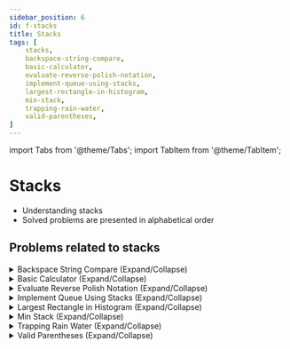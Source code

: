 ```yaml
---
sidebar_position: 6
id: f-stacks
title: Stacks 
tags: [
    stacks,
    backspace-string-compare,
    basic-calculator, 
    evaluate-reverse-polish-notation,
    implement-queue-using-stacks, 
    largest-rectangle-in-histogram,
    min-stack,
    trapping-rain-water,
    valid-parentheses,
]
---
```


import Tabs from '@theme/Tabs';
import TabItem from '@theme/TabItem';

# Stacks 

- Understanding stacks 
- Solved problems are presented in alphabetical order

## Problems related to stacks 

<details> 
<summary> Backspace String Compare (Expand/Collapse) </summary> 

### [↗ See LeetCode Problem #844](https://leetcode.com/problems/backspace-string-compare/)

<Tabs>
<TabItem value="java" label="Java">

```java showLineNumbers
public class Solution {
    public static void main(String[] args) {
        System.out.println("Hello, world!");
    }
}
```

</TabItem>
</Tabs>

</details>

<details> 
<summary> Basic Calculator (Expand/Collapse) </summary> 

### [↗ See LeetCode Problem #224](https://leetcode.com/problems/basic-calculator/)

<Tabs>
<TabItem value="java" label="Java">

```java showLineNumbers
public class Solution {
    public static void main(String[] args) {
        System.out.println("Hello, world!");
    }
}
```

</TabItem>
</Tabs>

</details>

<details> 
<summary> Evaluate Reverse Polish Notation (Expand/Collapse) </summary> 

### [↗ See LeetCode Problem #150](https://leetcode.com/problems/evaluate-reverse-polish-notation/)

<Tabs>
<TabItem value="java" label="Java">

```java showLineNumbers
public class Solution {
    public static void main(String[] args) {
        System.out.println("Hello, world!");
    }
}
```

</TabItem>
</Tabs>

</details>

<details> 
<summary> Implement Queue Using Stacks (Expand/Collapse) </summary> 

### [↗ See LeetCode Problem #232](https://leetcode.com/problems/implement-queue-using-stacks/)

<Tabs>
<TabItem value="java" label="Java">

```java showLineNumbers
public class Solution {
    public static void main(String[] args) {
        System.out.println("Hello, world!");
    }
}
```

</TabItem>
</Tabs>

</details>

<details> 
<summary> Largest Rectangle in Histogram (Expand/Collapse) </summary> 

### [↗ See LeetCode Problem #84](https://leetcode.com/problems/largest-rectangle-in-histogram/)

<Tabs>
<TabItem value="java" label="Java">

```java showLineNumbers
public class Solution {
    public static void main(String[] args) {
        System.out.println("Hello, world!");
    }
}
```

</TabItem>
</Tabs>

</details>

<details> 
<summary> Min Stack (Expand/Collapse) </summary> 

### [↗ See LeetCode Problem #155](https://leetcode.com/problems/min-stack/)

<Tabs>
<TabItem value="java" label="Java">

```java showLineNumbers
public class Solution {
    public static void main(String[] args) {
        System.out.println("Hello, world!");
    }
}
```

</TabItem>
</Tabs>

</details>

<details> 
<summary> Trapping Rain Water (Expand/Collapse) </summary> 

### [↗ See LeetCode Problem #42](https://leetcode.com/problems/trapping-rain-water/)

<Tabs>
<TabItem value="java" label="Java">

```java showLineNumbers
public class Solution {
    public static void main(String[] args) {
        System.out.println("Hello, world!");
    }
}
```

</TabItem>
</Tabs>

</details>

<details> 
<summary> Valid Parentheses (Expand/Collapse) </summary> 

### [↗ See LeetCode Problem #20](https://leetcode.com/problems/valid-parentheses/)

<Tabs>
<TabItem value="java" label="Java">

```java showLineNumbers
public class Solution {
    public static void main(String[] args) {
        System.out.println("Hello, world!");
    }
}
```

</TabItem>
</Tabs>

</details>